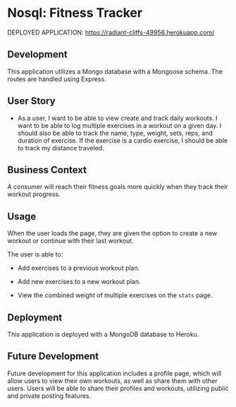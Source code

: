 # Nosql: Fitness Tracker

DEPLOYED APPLICATION: https://radiant-cliffs-49956.herokuapp.com/

## Development

This application utilizes a Mongo database with a Mongoose schema. The routes are handled using Express.

## User Story

* As a user, I want to be able to view create and track daily workouts. I want to be able to log multiple exercises in a workout on a given day. I should also be able to track the name, type, weight, sets, reps, and duration of exercise. If the exercise is a cardio exercise, I should be able to track my distance traveled.

## Business Context

A consumer will reach their fitness goals more quickly when they track their workout progress.

## Usage

When the user loads the page, they are given the option to create a new workout or continue with their last workout.

The user is able to:

  * Add exercises to a previous workout plan.

  * Add new exercises to a new workout plan.

  * View the combined weight of multiple exercises on the `stats` page.

## Deployment

This application is deployed with a MongoDB database to Heroku.

## Future Development

Future development for this application includes a profile page, which will allow users to view their own workouts, as well as share them with other users. Users will be able to share their profiles and workouts, utilizing public and private posting features.

